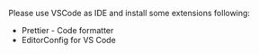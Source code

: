 Please use VSCode as IDE and install some extensions following:
- Prettier - Code formatter
- EditorConfig for VS Code
